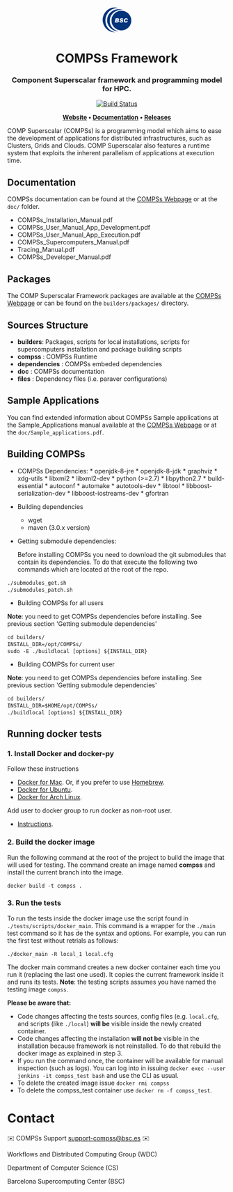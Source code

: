 <h1 align="center">
  <br>
  <a href="https://www.bsc.es/">
    <img src="doc/logos/bsc_logo.png" alt="Barcelona Supercomputing Center" height="60px">
  </a>
  <br>
  <br>
  COMPSs Framework
  <br>
</h1>

<h3 align="center">Component Superscalar framework and programming model for HPC.</h3>
<p align="center">

  <a href='http://bscgrid05.bsc.es/jenkins/job/COMPSs_Framework-Docker_testing'>
    <img src='http://bscgrid05.bsc.es/jenkins/job/COMPSs_Framework-Docker_testing/badge/icon'
         alt="Build Status">
  </a>

</p>


<p align="center"><b>
    <a href="https://www.bsc.es/research-and-development/software-and-apps/software-list/comp-superscalar/">Website</a> •  
    <a href="https://www.bsc.es/research-and-development/software-and-apps/software-list/comp-superscalar/documentation">Documentation</a> •
    <a href="https://github.com/bsc-wdc/compss/releasess">Releases</a>
</b></p>

COMP Superscalar (COMPSs) is a programming model which aims to ease the development
of applications for distributed infrastructures, such as Clusters, Grids and Clouds.
COMP Superscalar also features a runtime system that exploits the inherent parallelism
of applications at execution time.

## Documentation

COMPSs documentation can be found at the [COMPSs Webpage][1] or at 
the `doc/` folder.

  * COMPSs_Installation_Manual.pdf
  * COMPSs_User_Manual_App_Development.pdf
  * COMPSs_User_Manual_App_Execution.pdf
  * COMPSs_Supercomputers_Manual.pdf
  * Tracing_Manual.pdf
  * COMPSs_Developer_Manual.pdf


## Packages

The COMP Superscalar Framework packages are available at the [COMPSs Webpage][1] or 
can be found on the `builders/packages/` directory.


## Sources Structure

  * **builders**: Packages, scripts for local installations, scripts for supercomputers
   installation and package building scripts
  * **compss** : COMPSs Runtime
  * **dependencies** : COMPSs embeded dependencies
  * **doc** : COMPSs documentation
  * **files** : Dependency files (i.e. paraver configurations)

## Sample Applications

You can find extended information about COMPSs Sample applications at the 
Sample_Applications manual available at the [COMPSs Webpage][1] or at the 
`doc/Sample_applications.pdf`.


## Building COMPSs

* COMPSs Dependencies:
        * openjdk-8-jre
        * openjdk-8-jdk
        * graphviz
        * xdg-utils
        * libxml2
        * libxml2-dev
        * python (>=2.7)
        * libpython2.7
        * build-essential
        * autoconf
        * automake
        * autotools-dev
        * libtool
        * libboost-serialization-dev
        * libboost-iostreams-dev
        * gfortran

* Building dependencies
	* wget
	* maven (3.0.x version)

* Getting submodule dependencies:

    Before installing COMPSs you need to download the git submodules that contain its dependencies. To do that execute the following two commands which are located at the root of the repo.

```
./submodules_get.sh
./submodules_patch.sh
```

* Building COMPSs for all users

**Note**: you need to get COMPSs dependencies before installing. See previous section 'Getting submodule dependencies'

```
cd builders/
INSTALL_DIR=/opt/COMPSs/
sudo -E ./buildlocal [options] ${INSTALL_DIR}
```

* Building COMPSs for current user

**Note**: you need to get COMPSs dependencies before installing. See previous section 'Getting submodule dependencies'

```
cd builders/
INSTALL_DIR=$HOME/opt/COMPSs/
./buildlocal [options] ${INSTALL_DIR}
```

## Running docker tests 

### 1. Install Docker and docker-py


Follow these instructions

 - [Docker for Mac](https://store.docker.com/editions/community/docker-ce-desktop-mac). Or, if you prefer to use [Homebrew](https://brew.sh/).
 - [Docker for Ubuntu](https://docs.docker.com/install/linux/docker-ce/ubuntu/#install-docker-ce-1).
 - [Docker for Arch Linux](https://wiki.archlinux.org/index.php/Docker#Installation).


Add user to docker group to run docker as non-root user.

 - [Instructions](https://docs.docker.com/install/linux/linux-postinstall/).
    

### 2. Build the docker image 

Run the following command at the root of the project to build the image that will used for testing. The command create an image named **compss** and install the current branch into the image.

```
docker build -t compss .
```

### 3. Run the tests

To run the tests inside the docker image use the script found in `./tests/scripts/docker_main`. This command is a wrapper for the `./main` test command
so it has de the syntax and options. For example, you can run the first test without retrials as follows:
```
./docker_main -R local_1 local.cfg
```
The docker main command creates a new docker container each time you run it (replacing the last one used). It copies the current framework inside it
and runs its tests. **Note**: the testing scripts assumes you have named the testing image `compss`.


**Please be aware that:**
 
* Code changes affecting the tests sources, config files (e.g. `local.cfg`, and scripts (like `./local`) __will be__ visible inside the newly created container.
* Code changes affecting the installation __will not be__ visible in the installation because framework is not reinstalled. To do that rebuild the docker image as explained in step 3.
* If you run the command once, the container will be available for manual inspection (such as logs). You can log into in issuing `docker exec --user jenkins -it compss_test bash` and use the CLI as usual.
* To delete the created image issue `docker rmi compss`
* To delete the compss_test container use `docker rm -f compss_test`.

# Contact

:envelope: COMPSs Support <support-compss@bsc.es> :envelope:

Workflows and Distributed Computing Group (WDC)

Department of Computer Science (CS)

Barcelona Supercomputing Center (BSC) 


[1]: http://compss.bsc.es
